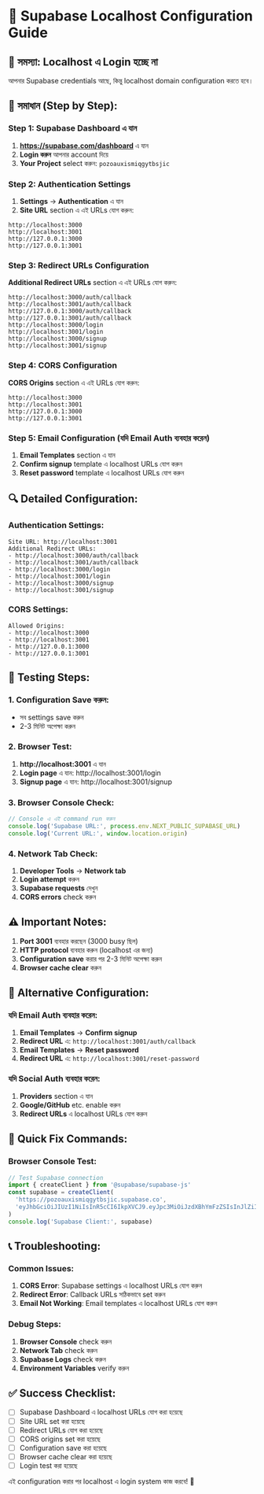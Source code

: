# 🔧 Supabase Localhost Configuration Guide

## 🚨 সমস্যা: Localhost এ Login হচ্ছে না

আপনার Supabase credentials আছে, কিন্তু localhost domain configuration করতে হবে।

## 🎯 সমাধান (Step by Step):

### Step 1: Supabase Dashboard এ যান

1. **https://supabase.com/dashboard** এ যান
2. **Login করুন** আপনার account দিয়ে
3. **Your Project** select করুন: `pozoauxismiqgytbsjic`

### Step 2: Authentication Settings

1. **Settings** → **Authentication** এ যান
2. **Site URL** section এ এই URLs যোগ করুন:

```
http://localhost:3000
http://localhost:3001
http://127.0.0.1:3000
http://127.0.0.1:3001
```

### Step 3: Redirect URLs Configuration

**Additional Redirect URLs** section এ এই URLs যোগ করুন:

```
http://localhost:3000/auth/callback
http://localhost:3001/auth/callback
http://127.0.0.1:3000/auth/callback
http://127.0.0.1:3001/auth/callback
http://localhost:3000/login
http://localhost:3001/login
http://localhost:3000/signup
http://localhost:3001/signup
```

### Step 4: CORS Configuration

**CORS Origins** section এ এই URLs যোগ করুন:

```
http://localhost:3000
http://localhost:3001
http://127.0.0.1:3000
http://127.0.0.1:3001
```

### Step 5: Email Configuration (যদি Email Auth ব্যবহার করেন)

1. **Email Templates** section এ যান
2. **Confirm signup** template এ localhost URLs যোগ করুন
3. **Reset password** template এ localhost URLs যোগ করুন

## 🔍 Detailed Configuration:

### Authentication Settings:
```
Site URL: http://localhost:3001
Additional Redirect URLs:
- http://localhost:3000/auth/callback
- http://localhost:3001/auth/callback
- http://localhost:3000/login
- http://localhost:3001/login
- http://localhost:3000/signup
- http://localhost:3001/signup
```

### CORS Settings:
```
Allowed Origins:
- http://localhost:3000
- http://localhost:3001
- http://127.0.0.1:3000
- http://127.0.0.1:3001
```

## 🚀 Testing Steps:

### 1. Configuration Save করুন:
- সব settings save করুন
- 2-3 মিনিট অপেক্ষা করুন

### 2. Browser Test:
1. **http://localhost:3001** এ যান
2. **Login page** এ যান: http://localhost:3001/login
3. **Signup page** এ যান: http://localhost:3001/signup

### 3. Browser Console Check:
```javascript
// Console এ এই command run করুন
console.log('Supabase URL:', process.env.NEXT_PUBLIC_SUPABASE_URL)
console.log('Current URL:', window.location.origin)
```

### 4. Network Tab Check:
1. **Developer Tools** → **Network tab**
2. **Login attempt** করুন
3. **Supabase requests** দেখুন
4. **CORS errors** check করুন

## ⚠️ Important Notes:

1. **Port 3001** ব্যবহার করছেন (3000 busy ছিল)
2. **HTTP protocol** ব্যবহার করুন (localhost এর জন্য)
3. **Configuration save** করার পর 2-3 মিনিট অপেক্ষা করুন
4. **Browser cache clear** করুন

## 🔧 Alternative Configuration:

### যদি Email Auth ব্যবহার করেন:
1. **Email Templates** → **Confirm signup**
2. **Redirect URL** এ: `http://localhost:3001/auth/callback`
3. **Email Templates** → **Reset password**
4. **Redirect URL** এ: `http://localhost:3001/reset-password`

### যদি Social Auth ব্যবহার করেন:
1. **Providers** section এ যান
2. **Google/GitHub** etc. enable করুন
3. **Redirect URLs** এ localhost URLs যোগ করুন

## 🎯 Quick Fix Commands:

### Browser Console Test:
```javascript
// Test Supabase connection
import { createClient } from '@supabase/supabase-js'
const supabase = createClient(
  'https://pozoauxismiqgytbsjic.supabase.co',
  'eyJhbGciOiJIUzI1NiIsInR5cCI6IkpXVCJ9.eyJpc3MiOiJzdXBhYmFzZSIsInJlZiI6InBvem9hdXhpc21pcWd5dGJzamljIiwicm9sZSI6ImFub24iLCJpYXQiOjE3NTQ4MTkyNjksImV4cCI6MjA3MDM5NTI2OX0.RiZZ0Phft_U3XShCvWwKpeFQtwve3ZfCaX9WETPfBGU'
)
console.log('Supabase Client:', supabase)
```

## 📞 Troubleshooting:

### Common Issues:
1. **CORS Error**: Supabase settings এ localhost URLs যোগ করুন
2. **Redirect Error**: Callback URLs সঠিকভাবে set করুন
3. **Email Not Working**: Email templates এ localhost URLs যোগ করুন

### Debug Steps:
1. **Browser Console** check করুন
2. **Network Tab** check করুন
3. **Supabase Logs** check করুন
4. **Environment Variables** verify করুন

## ✅ Success Checklist:

- [ ] Supabase Dashboard এ localhost URLs যোগ করা হয়েছে
- [ ] Site URL set করা হয়েছে
- [ ] Redirect URLs যোগ করা হয়েছে
- [ ] CORS origins set করা হয়েছে
- [ ] Configuration save করা হয়েছে
- [ ] Browser cache clear করা হয়েছে
- [ ] Login test করা হয়েছে

এই configuration করার পর localhost এ login system কাজ করবে! 🎉
